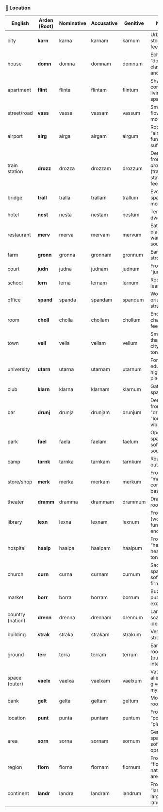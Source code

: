 
### **📍 Location**

| English | Arden (Root) | Nominative | Accusative | Genitive | Notes |
| ----- | ----- | ----- | ----- | ----- | ----- |
| city | **karn** | karna | karnam | karnum | Urban, stone-like feel |
| house | **domn** | domna | domnam | domnum | Echoes “domus,” classic and solid |
| apartment | **flint** | flinta | flintam | flintum | Sharp, compact living space |
| street/road | **vass** | vassa | vassam | vassum | Smooth, flowing movement |
| airport | **airg** | airga | airgam | airgum | Rooted in “air” \+ functional suffix |
| train station | **drozz** | drozza | drozzam | drozzum | Derived from *drokk* (train) \+ station feel |
| bridge | **trall** | tralla | trallam | trallum | Evokes spanning motion |
| hotel | **nest** | nesta | nestam | nestum | Temporary dwelling |
| restaurant | **merv** | merva | mervam | mervum | Eating place, warm sound |
| farm | **gronn** | gronna | gronnam | gronnum | Earthy and strong |
| court | **judn** | judna | judnam | judnum | From "judge" |
| school | **lern** | lerna | lernam | lernum | Rooted in learning |
| office | **spand** | spanda | spandam | spandum | Work-oriented, structured |
| room | **choll** | cholla | chollam | chollum | Enclosure, chamber feel |
| town | **vell** | vella | vellam | vellum | Smaller than a city, softer tone |
| university | **utarn** | utarna | utarnam | utarnum | Formal education, higher place |
| club | **klarn** | klarna | klarnam | klarnum | Gathering space |
| bar | **drunj** | drunja | drunjam | drunjum | Derived from "drink" \+ "lounge" vibe |
| park | **fael** | faela | faelam | faelum | Open space, soft nature sound |
| camp | **tarnk** | tarnka | tarnkam | tarnkum | Rough, outdoorsy |
| store/shop | **merk** | merka | merkam | merkum | From “market,” commerce base |
| theater | **dramm** | dramma | drammam | drammum | Drama-rooted |
| library | **lexn** | lexna | lexnam | lexnum | From “lex” (word) \+ functional ending |
| hospital | **haalp** | haalpa | haalpam | haalpum | From “help,” healing tone |
| church | **curn** | curna | curnam | curnum | Sacred space, soft but firm |
| market | **borr** | borra | borram | borrum | Buzzing public exchange |
| country (nation) | **drenn** | drenna | drennam | drennum | Large-scale identity |
| building | **strak** | straka | strakam | strakum | Vertical, strong |
| ground | **terr** | terra | terram | terrum | Earth-rooted (pun intended) |
| space (outer) | **vaelx** | vaelxa | vaelxam | vaelxum | Vast and alien, "x" gives mystery |
| bank | **gelt** | gelta | geltam | geltum | Money-rooted |
| location | **punt** | punta | puntam | puntum | From “point” or “place” |
| area | **sorn** | sorna | sornam | sornum | General space, soft and open |
| region | **florn** | florna | flornam | flornum | From “flora,” natural area |
| continent | **landr** | landra | landram | landrum | From “land,” large landmass |
